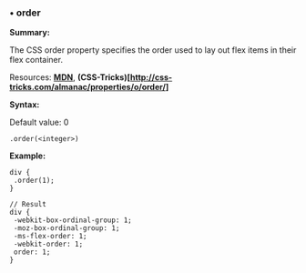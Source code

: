 ### <a name="order"></a> &#8226; order
**Summary:**

The CSS order property specifies the order used to lay out flex items in their flex container.  

Resources: **[MDN](https://developer.mozilla.org/en-US/docs/Web/CSS/order)**, **(CSS-Tricks)[http://css-tricks.com/almanac/properties/o/order/]**

**Syntax:**

Default value: 0

    .order(<integer>) 
  
**Example:**

    div {
     .order(1);
    }
    
    // Result
    div {
     -webkit-box-ordinal-group: 1;
     -moz-box-ordinal-group: 1;
     -ms-flex-order: 1;
     -webkit-order: 1;
     order: 1;
    }


